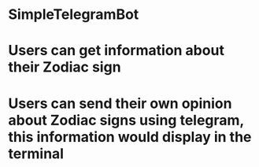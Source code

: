 # SimpleTelegramBot
# Users can get information about their Zodiac sign
# Users can send their own opinion about Zodiac signs using telegram, this information would display in the terminal
